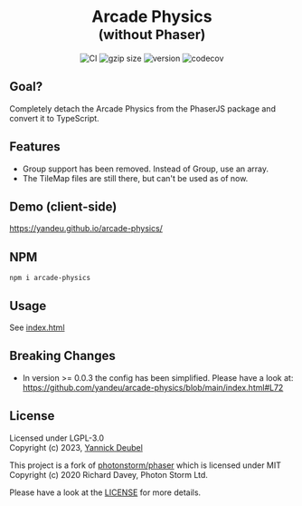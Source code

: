<div style="text-align: center">
<h1>Arcade Physics<br /><small>(without Phaser)</small></h1>
</div>

<div style="text-align: center; margin-bottom: 8px">
  <a style="text-decoration: none" href="https://github.com/yandeu/arcade-physics/actions/workflows/main.yml">
    <img src="https://github.com/yandeu/arcade-physics/actions/workflows/main.yml/badge.svg" alt="CI" />
  </a>
  <a style="text-decoration: none" href="https://github.com/yandeu/arcade-physics/tree/gh-pages/bundle">
    <img
      src="https://badgen.net/badgesize/gzip/yandeu/arcade-physics/gh-pages/bundle/arcade-physics.min.js"
      alt="gzip size"
    />
  </a>
  <a style="text-decoration: none" href="https://www.npmjs.com/package/arcade-physics">
    <img src="https://img.shields.io/npm/v/arcade-physics" alt="version" />
  </a>
  <a style="text-decoration: none" href="https://codecov.io/gh/yandeu/arcade-physics">
    <img
      src="https://codecov.io/gh/yandeu/arcade-physics/branch/main/graph/badge.svg?token=7LZVKzgHUT"
      alt="codecov"
    />
  </a>
</div>

## Goal?

Completely detach the Arcade Physics from the PhaserJS package and convert it to TypeScript.

## Features

- Group support has been removed. Instead of Group, use an array.
- The TileMap files are still there, but can't be used as of now.

## Demo (client-side)

https://yandeu.github.io/arcade-physics/

## NPM

`npm i arcade-physics`

## Usage

See [index.html](https://github.com/yandeu/arcade-physics/blob/main/index.html)

## Breaking Changes

- In version >= 0.0.3 the config has been simplified. Please have a look at:  
  https://github.com/yandeu/arcade-physics/blob/main/index.html#L72

## License

Licensed under LGPL-3.0  
Copyright (c) 2023, [Yannick Deubel](https://github.com/yandeu)

This project is a fork of [photonstorm/phaser](https://github.com/photonstorm/phaser) which is licensed under MIT  
Copyright (c) 2020 Richard Davey, Photon Storm Ltd.

Please have a look at the [LICENSE](LICENSE) for more details.
